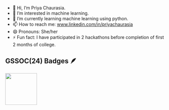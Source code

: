 - 👋 Hi, I’m Priya Chaurasia.
- 👀 I’m interested in machine learning.
- 🌱 I’m currently learning machine learning using python.
- 📫 How to reach me: www.linkedin.com/in/priyachaurasia
- 😄 Pronouns: She/her
- ⚡ Fun fact: I have participated in 2 hackathons before completion of first 2 months of college.


## GSSOC(24) Badges 🪶
<div style='display:flex; align-items:center; gap: 10px;' align='center'><a href="https://gssoc.girlscript.tech/leaderboard">
<img src="https://raw.githubusercontent.com/GSSoC24/Postman-Challenge/main/docs/assets/Postman%20White.png" width="100px" height="100px" />
</div>
<!---
NoticableStar/NoticableStar is a ✨ special ✨ repository because its `README.md` (this file) appears on your GitHub profile.
You can click the Preview link to take a look at your changes.
--->
